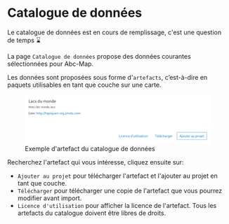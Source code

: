 <a name="data-store"></a>

# Catalogue de données

<div class='alert alert-warning mb-4'>
  Le catalogue de données est en cours de remplissage, c'est une question de temps ⌛
</div>

La page `Catalogue de données` propose des données courantes sélectionnées pour Abc-Map.

Les données sont proposées sous forme d'`artefacts`, c’est-à-dire en paquets utilisables en tant que couche sur une carte.

<figure>
    <img src="../assets/data-store-card.png" alt="Exemple d'artefact du catalogue de données"/>
    <figcaption>Exemple d'artefact du catalogue de données</figcaption>
</figure>

Recherchez l'artefact qui vous intéresse, cliquez ensuite sur:

- `Ajouter au projet` pour télécharger l'artefact et l'ajouter au projet en tant que couche.
- `Télécharger` pour télécharger une copie de l'artefact que vous pourrez modifier avant import.
- `Licence d'utilisation` pour afficher la licence de l'artefact. Tous les artefacts du catalogue doivent être libres de droits.

